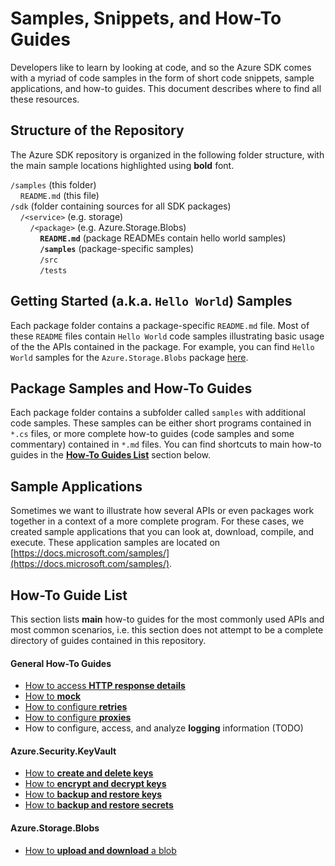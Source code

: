 # Samples, Snippets, and How-To Guides

Developers like to learn by looking at code, and so the Azure SDK comes with a myriad of code samples in the form of short code snippets, sample applications, and how-to guides. This document describes where to find all these resources.

## Structure of the Repository
The Azure SDK repository is organized in the following folder structure, with the main sample locations highlighted using **bold** font.

`/samples` (this folder)<br>
&nbsp;&nbsp;&nbsp;&nbsp;`README.md` (this file)<br>
`/sdk` (folder containing sources for all SDK packages)<br>
&nbsp;&nbsp;&nbsp;&nbsp;`/<service>` (e.g. storage)<br>
&nbsp;&nbsp;&nbsp;&nbsp;&nbsp;&nbsp;&nbsp;&nbsp;`/<package>` (e.g. Azure.Storage.Blobs)<br>
&nbsp;&nbsp;&nbsp;&nbsp;&nbsp;&nbsp;&nbsp;&nbsp;&nbsp;&nbsp;&nbsp;&nbsp;**`README.md`** (package READMEs contain hello world samples)<br>
&nbsp;&nbsp;&nbsp;&nbsp;&nbsp;&nbsp;&nbsp;&nbsp;&nbsp;&nbsp;&nbsp;&nbsp;**`/samples`** (package-specific samples)<br>
&nbsp;&nbsp;&nbsp;&nbsp;&nbsp;&nbsp;&nbsp;&nbsp;&nbsp;&nbsp;&nbsp;&nbsp;`/src`<br>
&nbsp;&nbsp;&nbsp;&nbsp;&nbsp;&nbsp;&nbsp;&nbsp;&nbsp;&nbsp;&nbsp;&nbsp;`/tests`<br>

##  Getting Started (a.k.a. `Hello World`) Samples
Each package folder contains a package-specific `README.md` file. Most of these `README` files contain `Hello World` code samples illustrating basic usage of the the APIs contained in the package. For example, you can find `Hello World` samples for the `Azure.Storage.Blobs` package [here](https://github.com/Azure/azure-sdk-for-net/blob/master/sdk/storage/Azure.Storage.Blobs/README.md#examples).

## Package Samples and How-To Guides
Each package folder contains a subfolder called `samples` with additional code samples. These samples can be either short programs contained in `*.cs` files, or more complete how-to guides (code samples and some commentary) contained in `*.md` files. You can find shortcuts to main how-to guides in the [**How-To Guides List**](#how-to-guide-list) section below.

## Sample Applications
Sometimes we want to illustrate how several APIs or even packages work together in a context of a more complete program. For these cases, we created sample applications that you can look at, download, compile, and execute. These application samples are located on 
[https://docs.microsoft.com/samples/](https://docs.microsoft.com/samples/).

## How-To Guide List
This section lists **main** how-to guides for the most commonly used APIs and most common scenarios, i.e. this section does not attempt to be a complete directory of guides contained in this repository. 

#### General How-To Guides
- [How to access **HTTP response details**](https://github.com/Azure/azure-sdk-for-net/blob/master/sdk/core/Azure.Core/samples/Response.md)
- [How to **mock**](https://github.com/Azure/azure-sdk-for-net/blob/master/sdk/core/Azure.Core/samples/Mocking.md)
- [How to configure **retries**](https://github.com/Azure/azure-sdk-for-net/blob/master/sdk/core/Azure.Core/samples/Configuration.md)
- [How to configure **proxies**](https://github.com/Azure/azure-sdk-for-net/blob/master/sdk/core/Azure.Core/samples/Configuration.md)
- How to configure, access, and analyze **logging** information (TODO)

#### Azure.Security.KeyVault
- [How to **create and delete keys**](https://github.com/Azure/azure-sdk-for-net/blob/master/sdk/keyvault/Azure.Security.KeyVault.Keys/samples/Sample1_HelloWorld.cs)
- [How to **encrypt and decrypt keys**](https://github.com/Azure/azure-sdk-for-net/blob/master/sdk/keyvault/Azure.Security.KeyVault.Keys/samples/Sample4_EncryptDecrypt.cs) 
- [How to **backup and restore keys**](https://github.com/Azure/azure-sdk-for-net/blob/master/sdk/keyvault/Azure.Security.KeyVault.Keys/samples/Sample2_BackupAndRestore.cs)
- [How to **backup and restore secrets**](https://github.com/Azure/azure-sdk-for-net/blob/master/sdk/keyvault/Azure.Security.KeyVault.Secrets/samples/Sample2_BackupAndRestore.cs) 

#### Azure.Storage.Blobs
- [How to **upload and download** a blob](https://github.com/Azure/azure-sdk-for-net/blob/master/sdk/storage/Azure.Storage.Blobs/samples/Sample01a_HelloWorld.cs)

